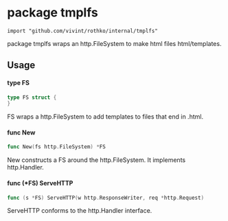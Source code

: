 # package tmplfs

`import "github.com/vivint/rothko/internal/tmplfs"`

package tmplfs wraps an http.FileSystem to make html files html/templates.

## Usage

#### type FS

```go
type FS struct {
}
```

FS wraps a http.FileSystem to add templates to files that end in .html.

#### func  New

```go
func New(fs http.FileSystem) *FS
```
New constructs a FS around the http.FileSystem. It implements http.Handler.

#### func (*FS) ServeHTTP

```go
func (s *FS) ServeHTTP(w http.ResponseWriter, req *http.Request)
```
ServeHTTP conforms to the http.Handler interface.

